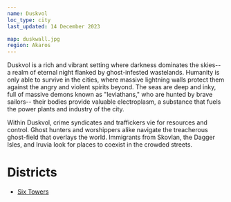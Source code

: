 ```yaml
---
name: Duskvol
loc_type: city
last_updated: 14 December 2023

map: duskwall.jpg
region: Akaros
---
```


Duskvol is a rich and vibrant setting where darkness dominates the skies-- a realm of eternal night flanked by ghost-infested wastelands. Humanity is only able to survive in the cities, where massive lightning walls protect them against the angry and violent spirits beyond. The seas are deep and inky, full of massive demons known as "leviathans," who are hunted by brave sailors-- their bodies provide valuable electroplasm, a substance that fuels the power plants and industry of the city.

Within Duskvol, crime syndicates and traffickers vie for resources and control. Ghost hunters and worshippers alike navigate the treacherous ghost-field that overlays the world. Immigrants from Skovlan, the Dagger Isles, and Iruvia look for places to coexist in the crowded streets.


# Districts
* [Six Towers](../locations/six-towers)